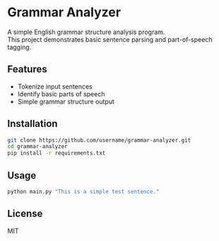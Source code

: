 # Grammar Analyzer

A simple English grammar structure analysis program.  
This project demonstrates basic sentence parsing and part-of-speech tagging.

## Features
- Tokenize input sentences
- Identify basic parts of speech
- Simple grammar structure output

## Installation
```bash
git clone https://github.com/username/grammar-analyzer.git
cd grammar-analyzer
pip install -r requirements.txt
```

## Usage
```bash
python main.py "This is a simple test sentence."
```

## License
MIT
